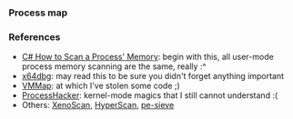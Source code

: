 ### Process map

### References
 - [C# How to Scan a Process' Memory](https://codingvision.net/security/c-how-to-scan-a-process-memory): begin with this, all user-mode process memory scanning are the same, really :^
 - [x64dbg](https://github.com/x64dbg/x64dbg/blob/development/src/dbg/memory.cpp): may read this to be sure you didn't forget anything important
 - [VMMap](https://james-ross.co.uk/projects/vmmap): at which I've stolen some code ;)
 - [ProcessHacker](https://github.com/processhacker/processhacker/blob/master/KProcessHacker/process.c): kernel-mode magics that I still cannot understand :(
 - Others: [XenoScan](https://github.com/nickcano/XenoScan), [HyperScan](https://guidedhacking.com/threads/hyperscan-fast-vast-memory-scanner.9659/), [pe-sieve](https://github.com/hasherezade/pe-sieve)